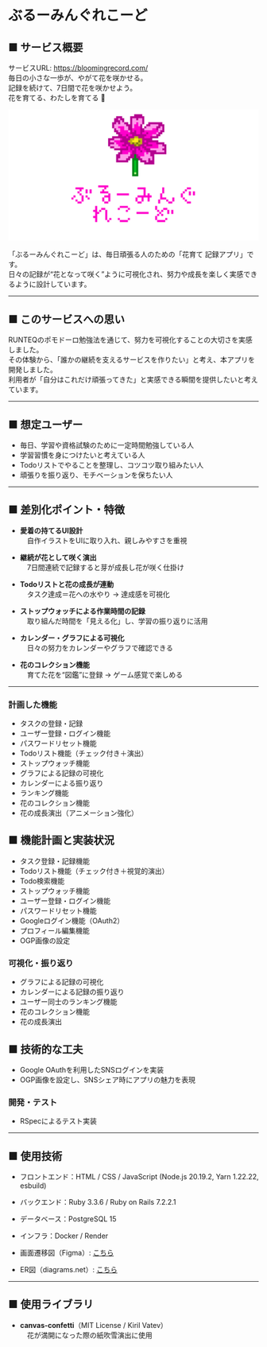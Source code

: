 # ぶるーみんぐれこーど

## ■ サービス概要
サービスURL: https://bloomingrecord.com/  
毎日の小さな一歩が、やがて花を咲かせる。  
記録を続けて、7日間で花を咲かせよう。  
花を育てる、わたしを育てる 🌱  

![ぶるーみんぐれこーどロゴ](app/assets/images/logo2.png)

「ぶるーみんぐれこーど」は、毎日頑張る人のための「花育て 記録アプリ」です。  
日々の記録が“花となって咲く”ように可視化され、努力や成長を楽しく実感できるように設計しています。  

---

## ■ このサービスへの思い
RUNTEQのポモドーロ勉強法を通じて、努力を可視化することの大切さを実感しました。  
その体験から、「誰かの継続を支えるサービスを作りたい」と考え、本アプリを開発しました。  
利用者が「自分はこれだけ頑張ってきた」と実感できる瞬間を提供したいと考えています。  

---

## ■ 想定ユーザー
- 毎日、学習や資格試験のために一定時間勉強している人  
- 学習習慣を身につけたいと考えている人  
- Todoリストでやることを整理し、コツコツ取り組みたい人  
- 頑張りを振り返り、モチベーションを保ちたい人  

---

## ■ 差別化ポイント・特徴
- **愛着の持てるUI設計**  
　自作イラストをUIに取り入れ、親しみやすさを重視  

- **継続が花として咲く演出**  
　7日間連続で記録すると芽が成長し花が咲く仕掛け  

- **Todoリストと花の成長が連動**  
　タスク達成＝花への水やり → 達成感を可視化  

- **ストップウォッチによる作業時間の記録**  
　取り組んだ時間を「見える化」し、学習の振り返りに活用  

- **カレンダー・グラフによる可視化**  
　日々の努力をカレンダーやグラフで確認できる  

- **花のコレクション機能**  
　育てた花を“図鑑”に登録 → ゲーム感覚で楽しめる  

---
### 計画した機能
- タスクの登録・記録  
- ユーザー登録・ログイン機能  
- パスワードリセット機能  
- Todoリスト機能（チェック付き＋演出）  
- ストップウォッチ機能  
- グラフによる記録の可視化  
- カレンダーによる振り返り  
- ランキング機能  
- 花のコレクション機能  
- 花の成長演出（アニメーション強化）  

## ■ 機能計画と実装状況
- タスク登録・記録機能 
- Todoリスト機能（チェック付き＋視覚的演出）
- Todo検索機能 
- ストップウォッチ機能 
- ユーザー登録・ログイン機能 
- パスワードリセット機能 
- Googleログイン機能（OAuth2）
- プロフィール編集機能 
- OGP画像の設定 

### 可視化・振り返り
- グラフによる記録の可視化 
- カレンダーによる記録の振り返り 
- ユーザー同士のランキング機能 
- 花のコレクション機能 
- 花の成長演出

## ■ 技術的な工夫
- Google OAuthを利用したSNSログインを実装
- OGP画像を設定し、SNSシェア時にアプリの魅力を表現

### 開発・テスト
- RSpecによるテスト実装 
---


## ■ 使用技術
- フロントエンド：HTML / CSS / JavaScript (Node.js 20.19.2, Yarn 1.22.22, esbuild)
- バックエンド：Ruby 3.3.6 /  Ruby on Rails 7.2.2.1
- データベース：PostgreSQL 15
- インフラ：Docker / Render

- 画面遷移図（Figma）: [こちら](https://www.figma.com/design/4kCCVCXhWqxJIdVIifQLZE/%E7%84%A1%E9%A1%8C?node-id=0-1&p=f)
- ER図（diagrams.net）: [こちら](https://gyazo.com/6d0c67ccb73027efa4cfde91ad4b90f)

---

## ■ 使用ライブラリ
- **canvas-confetti**（MIT License / Kiril Vatev）  
　花が満開になった際の紙吹雪演出に使用
